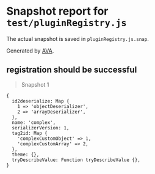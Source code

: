 # Snapshot report for `test/pluginRegistry.js`

The actual snapshot is saved in `pluginRegistry.js.snap`.

Generated by [AVA](https://avajs.dev).

## registration should be successful

> Snapshot 1

    {
      id2deserialize: Map {
        1 => 'objectDeserializer',
        2 => 'arrayDeserializer',
      },
      name: 'complex',
      serializerVersion: 1,
      tag2id: Map {
        'complexCustomObject' => 1,
        'complexCustomArray' => 2,
      },
      theme: {},
      tryDescribeValue: Function tryDescribeValue {},
    }
